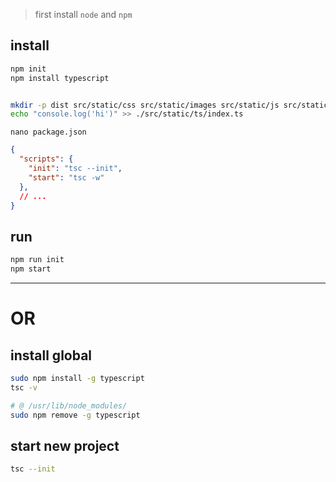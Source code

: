 > first install `node` and `npm`


## install 
```sh
npm init
npm install typescript


mkdir -p dist src/static/css src/static/images src/static/js src/static/ts
echo "console.log('hi')" >> ./src/static/ts/index.ts
```


`nano package.json`
```json
{
  "scripts": {
    "init": "tsc --init",
    "start": "tsc -w"
  },
  // ...
}
```


## run 
```sh
npm run init
npm start
```


---


# OR
## install global
```sh
sudo npm install -g typescript
tsc -v

# @ /usr/lib/node_modules/
sudo npm remove -g typescript
```


## start new project 
```sh
tsc --init
```
